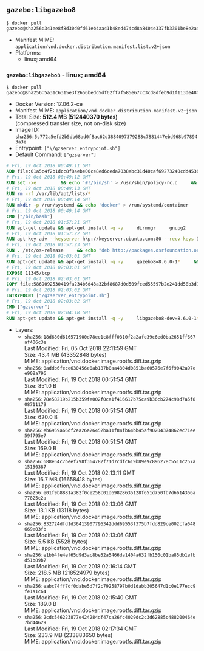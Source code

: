 ## `gazebo:libgazebo8`

```console
$ docker pull gazebo@sha256:341ee8f8d30d0fd61eb4aa41b48ed474cd8a8404e337fb3301be8e2aa88bcc9d
```

-	Manifest MIME: `application/vnd.docker.distribution.manifest.list.v2+json`
-	Platforms:
	-	linux; amd64

### `gazebo:libgazebo8` - linux; amd64

```console
$ docker pull gazebo@sha256:5a31c6315e3f2656bedd5df62ff7f585e67cc3cd8dfeb9d1f113de48fcfd727b
```

-	Docker Version: 17.06.2-ce
-	Manifest MIME: `application/vnd.docker.distribution.manifest.v2+json`
-	Total Size: **512.4 MB (512440370 bytes)**  
	(compressed transfer size, not on-disk size)
-	Image ID: `sha256:5c772a5efd2b5db68ad0f8ac62d3884097379288c7881447ebd968b978943a3e`
-	Entrypoint: `["\/gzserver_entrypoint.sh"]`
-	Default Command: `["gzserver"]`

```dockerfile
# Fri, 19 Oct 2018 00:49:11 GMT
ADD file:01a5c4f2b1dcc8f8aebe00ce8ed6ceda7038abc31d40caf69273240cdd453b84 in / 
# Fri, 19 Oct 2018 00:49:12 GMT
RUN set -xe 		&& echo '#!/bin/sh' > /usr/sbin/policy-rc.d 	&& echo 'exit 101' >> /usr/sbin/policy-rc.d 	&& chmod +x /usr/sbin/policy-rc.d 		&& dpkg-divert --local --rename --add /sbin/initctl 	&& cp -a /usr/sbin/policy-rc.d /sbin/initctl 	&& sed -i 's/^exit.*/exit 0/' /sbin/initctl 		&& echo 'force-unsafe-io' > /etc/dpkg/dpkg.cfg.d/docker-apt-speedup 		&& echo 'DPkg::Post-Invoke { "rm -f /var/cache/apt/archives/*.deb /var/cache/apt/archives/partial/*.deb /var/cache/apt/*.bin || true"; };' > /etc/apt/apt.conf.d/docker-clean 	&& echo 'APT::Update::Post-Invoke { "rm -f /var/cache/apt/archives/*.deb /var/cache/apt/archives/partial/*.deb /var/cache/apt/*.bin || true"; };' >> /etc/apt/apt.conf.d/docker-clean 	&& echo 'Dir::Cache::pkgcache ""; Dir::Cache::srcpkgcache "";' >> /etc/apt/apt.conf.d/docker-clean 		&& echo 'Acquire::Languages "none";' > /etc/apt/apt.conf.d/docker-no-languages 		&& echo 'Acquire::GzipIndexes "true"; Acquire::CompressionTypes::Order:: "gz";' > /etc/apt/apt.conf.d/docker-gzip-indexes 		&& echo 'Apt::AutoRemove::SuggestsImportant "false";' > /etc/apt/apt.conf.d/docker-autoremove-suggests
# Fri, 19 Oct 2018 00:49:13 GMT
RUN rm -rf /var/lib/apt/lists/*
# Fri, 19 Oct 2018 00:49:14 GMT
RUN mkdir -p /run/systemd && echo 'docker' > /run/systemd/container
# Fri, 19 Oct 2018 00:49:14 GMT
CMD ["/bin/bash"]
# Fri, 19 Oct 2018 01:57:21 GMT
RUN apt-get update && apt-get install -q -y     dirmngr     gnupg2     lsb-release     && rm -rf /var/lib/apt/lists/*
# Fri, 19 Oct 2018 01:57:22 GMT
RUN apt-key adv --keyserver hkp://keyserver.ubuntu.com:80 --recv-keys D2486D2DD83DB69272AFE98867170598AF249743
# Fri, 19 Oct 2018 01:57:23 GMT
RUN . /etc/os-release     && echo "deb http://packages.osrfoundation.org/gazebo/$ID-stable `lsb_release -sc` main" > /etc/apt/sources.list.d/gazebo-latest.list
# Fri, 19 Oct 2018 02:03:01 GMT
RUN apt-get update && apt-get install -q -y     gazebo8=8.6.0-1*     && rm -rf /var/lib/apt/lists/*
# Fri, 19 Oct 2018 02:03:01 GMT
EXPOSE 11345/tcp
# Fri, 19 Oct 2018 02:03:01 GMT
COPY file:5869092530419fa234b6d43a32bf8687d0d509fced55597b2e241dd58b3d1335 in / 
# Fri, 19 Oct 2018 02:03:02 GMT
ENTRYPOINT ["/gzserver_entrypoint.sh"]
# Fri, 19 Oct 2018 02:03:02 GMT
CMD ["gzserver"]
# Fri, 19 Oct 2018 02:04:18 GMT
RUN apt-get update && apt-get install -q -y     libgazebo8-dev=8.6.0-1*     && rm -rf /var/lib/apt/lists/*
```

-	Layers:
	-	`sha256:18d680d616571900d78ee1c8fff0310f2a2afe39c6ed0ba2651ff667af406c3e`  
		Last Modified: Fri, 05 Oct 2018 22:11:59 GMT  
		Size: 43.4 MB (43352848 bytes)  
		MIME: application/vnd.docker.image.rootfs.diff.tar.gzip
	-	`sha256:0addb6fece630456e0ab187b0aa4304d0851ba60576e7f6f9042a97ee908a796`  
		Last Modified: Fri, 19 Oct 2018 00:51:54 GMT  
		Size: 851.0 B  
		MIME: application/vnd.docker.image.rootfs.diff.tar.gzip
	-	`sha256:78e58219b215b359fe002f0ca1f416617b75ca9b36cb274c98d7a5f808711179`  
		Last Modified: Fri, 19 Oct 2018 00:51:54 GMT  
		Size: 620.0 B  
		MIME: application/vnd.docker.image.rootfs.diff.tar.gzip
	-	`sha256:eb6959a66df2ea26a26452ba11f84fb64bb45af90204374862ec71ee59f795e7`  
		Last Modified: Fri, 19 Oct 2018 00:51:54 GMT  
		Size: 169.0 B  
		MIME: application/vnd.docker.image.rootfs.diff.tar.gzip
	-	`sha256:688e54c7beef798f364782f71d7cdfc619b89e9c896278c5511c257a15150387`  
		Last Modified: Fri, 19 Oct 2018 02:13:11 GMT  
		Size: 16.7 MB (16658418 bytes)  
		MIME: application/vnd.docker.image.rootfs.diff.tar.gzip
	-	`sha256:e01f9b8881a382f0ce258c01d69828635128f651d750fb7d6614366a77825c2a`  
		Last Modified: Fri, 19 Oct 2018 02:13:06 GMT  
		Size: 13.1 KB (13118 bytes)  
		MIME: application/vnd.docker.image.rootfs.diff.tar.gzip
	-	`sha256:832724dfd1d36413907796342ddd69553f375b7fdd829ce002cfa648669e03fb`  
		Last Modified: Fri, 19 Oct 2018 02:13:06 GMT  
		Size: 5.5 KB (5528 bytes)  
		MIME: application/vnd.docker.image.rootfs.diff.tar.gzip
	-	`sha256:e1bb4fe4ef65d9d3ac8be52a5466da1404a632fb150c01ba85db1efbd51b89b7`  
		Last Modified: Fri, 19 Oct 2018 02:16:14 GMT  
		Size: 218.5 MB (218524979 bytes)  
		MIME: application/vnd.docker.image.rootfs.diff.tar.gzip
	-	`sha256:eabc74ff7df0dabe5d7f2c79258797b0d1dabb305647d1c0e177ecc9fe1a1c64`  
		Last Modified: Fri, 19 Oct 2018 02:15:40 GMT  
		Size: 189.0 B  
		MIME: application/vnd.docker.image.rootfs.diff.tar.gzip
	-	`sha256:2cdc546223877e424284df47ca26fc4029dc2c3d62885c488200464e7bd44629`  
		Last Modified: Fri, 19 Oct 2018 02:17:34 GMT  
		Size: 233.9 MB (233883650 bytes)  
		MIME: application/vnd.docker.image.rootfs.diff.tar.gzip
